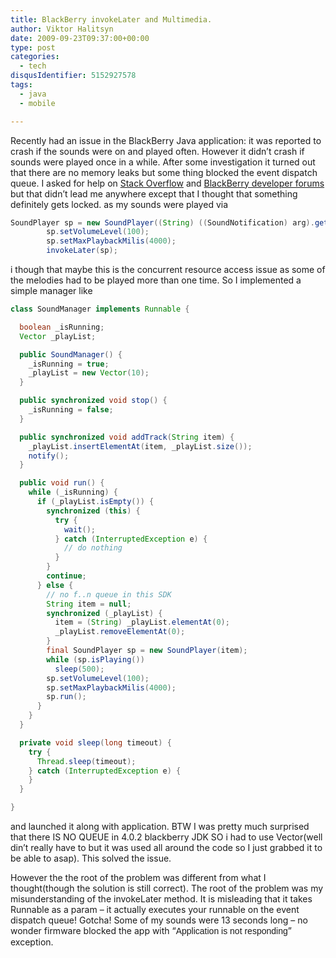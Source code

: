 ```yaml
---
title: BlackBerry invokeLater and Multimedia.
author: Viktor Halitsyn
date: 2009-09-23T09:37:00+00:00
type: post
categories:
  - tech
disqusIdentifier: 5152927578
tags:
  - java
  - mobile

---
```

Recently had an issue in the BlackBerry Java application: it was reported to crash if the sounds were on and played often. However it didn&#8217;t crash if sounds were played once in a while. After some investigation it turned out that there are no memory leaks but some thing blocked the event dispatch queue. I asked for help on [Stack Overflow][1] and [BlackBerry developer forums][2] but that didn&#8217;t lead me  anywhere except that I thought that something definitely gets locked. as my sounds were played via 

```java
SoundPlayer sp = new SoundPlayer((String) ((SoundNotification) arg).getArg() + Constants.EXTENSION_MIDI);
        sp.setVolumeLevel(100);
        sp.setMaxPlaybackMilis(4000);
        invokeLater(sp);
```

i though that maybe this is the concurrent resource access issue as some of the melodies had to be played more than one time. So I implemented a simple manager like

```java
class SoundManager implements Runnable {

  boolean _isRunning;
  Vector _playList;

  public SoundManager() {
    _isRunning = true;
    _playList = new Vector(10);
  }

  public synchronized void stop() {
    _isRunning = false;
  }

  public synchronized void addTrack(String item) {
    _playList.insertElementAt(item, _playList.size());
    notify();
  }

  public void run() {
    while (_isRunning) {
      if (_playList.isEmpty()) {
        synchronized (this) {
          try {
            wait();
          } catch (InterruptedException e) {
            // do nothing
          }
        }
        continue;
      } else {
        // no f..n queue in this SDK
        String item = null;
        synchronized (_playList) {
          item = (String) _playList.elementAt(0);
          _playList.removeElementAt(0);
        }
        final SoundPlayer sp = new SoundPlayer(item);
        while (sp.isPlaying())
          sleep(500);
        sp.setVolumeLevel(100);
        sp.setMaxPlaybackMilis(4000);
        sp.run();
      }
    }
  }

  private void sleep(long timeout) {
    try {
      Thread.sleep(timeout);
    } catch (InterruptedException e) {
    }
  }

}
```

and launched it along with application. BTW I was pretty much surprised that there IS NO QUEUE in 4.0.2 blackberry JDK SO i had to use Vector(well din&#8217;t really have to but it was used all around the code so I just grabbed it to be able to asap). This solved the issue.
  
  However the the root of the problem was different from what I thought(though the solution is still correct). The root of the problem was  my misunderstanding of the invokeLater method. It is misleading that it takes Runnable as a param &#8211; it actually executes your runnable on the event dispatch queue! Gotcha! Some of my sounds were 13 seconds long &#8211; no wonder firmware blocked the app with  &#8220;<span style="border-collapse: collapse; font-family: Arial, Helvetica, sans-serif; font-size: 14px; line-height: 18px;">Application is not responding</span>&#8221; exception.

 [1]: http://stackoverflow.com/questions/1459681/application-crashes-with-exception-when-using-javax-microedition-media-player/1464802#1464802
 [2]: http://supportforums.blackberry.com/rim/board/message?board.id=java_dev&message.id=61681&jump=true#M61681